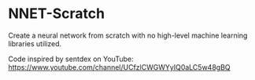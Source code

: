 # NNET-Scratch

Create a neural network from scratch with no high-level machine learning libraries utilized.

Code inspired by sentdex on YouTube: https://www.youtube.com/channel/UCfzlCWGWYyIQ0aLC5w48gBQ
